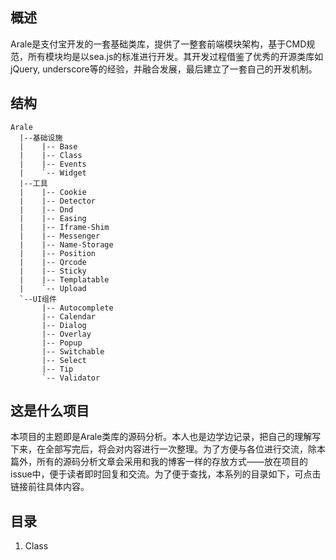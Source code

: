 ## 概述
Arale是支付宝开发的一套基础类库，提供了一整套前端模块架构，基于CMD规范，所有模块均是以sea.js的标准进行开发。其开发过程借鉴了优秀的开源类库如jQuery, underscore等的经验，并融合发展，最后建立了一套自己的开发机制。

## 结构
```
Arale
  |--基础设施
  |    |-- Base
  |    |-- Class
  |    |-- Events
  |    `-- Widget
  |--工具
  |    |-- Cookie
  |    |-- Detector
  |    |-- Dnd
  |    |-- Easing
  |    |-- Iframe-Shim
  |    |-- Messenger
  |    |-- Name-Storage
  |    |-- Position
  |    |-- Qrcode
  |    |-- Sticky
  |    |-- Templatable
  |    `-- Upload
  `--UI组件
       |-- Autocomplete
       |-- Calendar
       |-- Dialog
       |-- Overlay
       |-- Popup
       |-- Switchable
       |-- Select
       |-- Tip
       `-- Validator
```

## 这是什么项目
本项目的主题即是Arale类库的源码分析。本人也是边学边记录，把自己的理解写下来，在全部写完后，将会对内容进行一次整理。为了方便与各位进行交流，除本篇外，所有的源码分析文章会采用和我的博客一样的存放方式——放在项目的issue中，便于读者即时回复和交流。为了便于查找，本系列的目录如下，可点击链接前往具体内容。

## 目录
01. Class